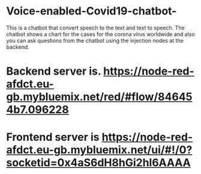 # Voice-enabled-Covid19-chatbot-
This is a chatbot that convert speech to the text and text to speech. The chatbot shows a chart for the cases for the corona virus worldwide and also you can ask questions from the chatbot using the injection nodes at the backend. 
# Backend server is. https://node-red-afdct.eu-gb.mybluemix.net/red/#flow/846454b7.096228

# Frontend server is https://node-red-afdct.eu-gb.mybluemix.net/ui/#!/0?socketid=0x4aS6dH8hGi2hl6AAAA
